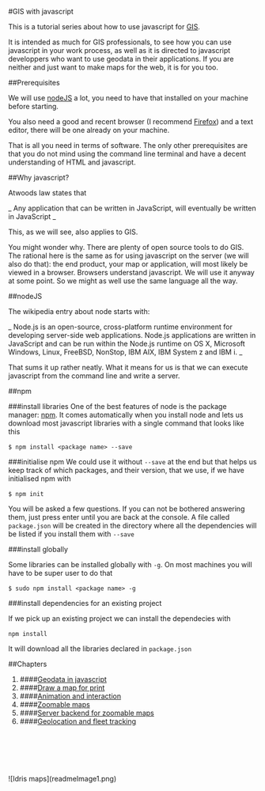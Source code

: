 #GIS with javascript

This is a tutorial series about how to use javascript for [GIS](https://en.wikipedia.org/wiki/Geographic_information_system).

It is intended as much for GIS professionals, to see how you can use javascript in your work process, as well as it is directed to javascript developpers who want to use geodata in their applications. If you are neither and just want to make maps for the web, it is for you too.

##Prerequisites

We will use [nodeJS](https://nodejs.org/en/) a lot, you need to have that installed on your machine before starting.

You also need a good and recent browser (I recommend [Firefox](https://www.firefox.com)) and a text editor, there will be one already on your machine.

That is all you need in terms of software. The only other prerequisites are that you do not mind using the command line terminal and have a decent understanding of HTML and javascript.

##Why javascript?

Atwoods law states that

_
Any application that can be written in JavaScript, will eventually be written in JavaScript
_

This, as we will see, also applies to GIS. 

You might wonder why. There are plenty of open source tools to do GIS. The rational here is the same as for using javascript on the server (we will also do that): the end product, your map or application, will most likely be viewed in a browser. Browsers understand javascript. We will use it anyway at some point. So we might as well use the same language all the way.

##nodeJS

The wikipedia entry about node starts with:

_
Node.js is an open-source, cross-platform runtime environment for developing server-side web applications. Node.js applications are written in JavaScript and can be run within the Node.js runtime on OS X, Microsoft Windows, Linux, FreeBSD, NonStop, IBM AIX, IBM System z and IBM i.
_

That sums it up rather neatly. What it means for us is that we can execute javascript from the command line and write a server.

##npm

###install libraries
One of the best features of node is the package manager: [npm](https://www.npmjs.com/). It comes automatically when you install node and lets us download most javascript libraries with a single command that looks like this

```
$ npm install <package name> --save
```

###initialise npm
We could use it without ```--save``` at the end but that helps us keep track of which packages, and their version, that we use, if we have initialised npm with

```
$ npm init
```

You will be asked a few questions. If you can not be bothered answering them, just press enter until you are back at the console. A file called ```package.json``` will be created in the directory where all the dependencies will be listed if you install them with ```--save```

###install globally

Some libraries can be installed globally with ```-g```. On most machines you will have to be super user to do that

```
$ sudo npm install <package name> -g
```

###install dependencies for an existing project

If we pick up an existing project we can install the dependecies with

```
npm install
```


It will download all the libraries declared in ```package.json```

##Chapters

1. ####[Geodata in javascript](https://github.com/idris-maps/gis-with-javascript-tutorial/tree/master/chapter_1_geodata)
2. ####[Draw a map for print](https://github.com/idris-maps/gis-with-javascript-tutorial/tree/master/chapter_2_print_map)
3. ####[Animation and interaction](https://github.com/idris-maps/gis-with-javascript-tutorial/tree/master/chapter_3_animation_interaction)
4. ####[Zoomable maps](https://github.com/idris-maps/gis-with-javascript-tutorial/tree/master/chapter_4_zoomable)
5. ####[Server backend for zoomable maps](https://github.com/idris-maps/gis-with-javascript-tutorial/tree/master/chapter_5_server_backend)
6. ####[Geolocation and fleet tracking](https://github.com/idris-maps/gis-with-javascript-tutorial/tree/master/chapter_6_geolocation)

<br/>
<br/>
<br/>
<br/>
<br/>
![Idris maps](readmeImage1.png)

